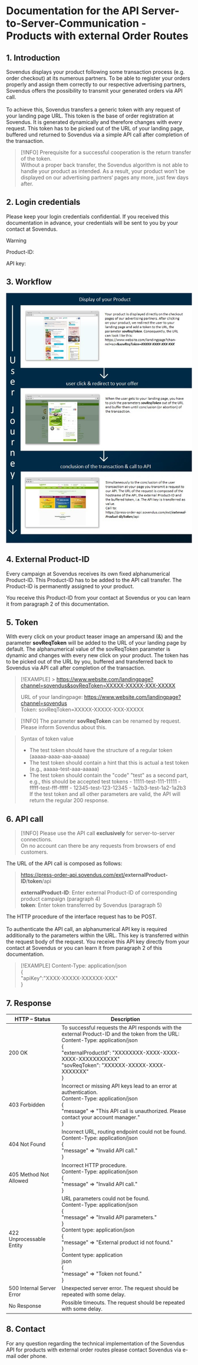 # Documentation for the API Server-to-Server-Communication - Products with external Order Routes

## 1. Introduction

Sovendus displays your product following some transaction process (e.g. order checkout) at its numerous partners. To be able to register your orders properly and assign them correctly to our respective advertising partners, Sovendus offers the possibility to transmit your generated orders via API call.<br> <br>
To achieve this, Sovendus transfers a generic token with any request of your landing page URL. This token is the base of order registration at Sovendus. It is generated dynamically and therefore changes with every request. This token has to be picked out of the URL of your landing page, buffered und returned to Sovendus via a simple API call after completion of the transaction.

> [!INFO]
> Prerequisite for a successful cooperation is the return transfer of the token.  
> Without a proper back transfer, the Sovendus algorithm is not able to handle your product as intended. As a
> result, your product won’t be displayed on our advertising partners‘ pages any more, just few days after.

## 2. Login credentials

Please keep your login credentials confidential. If you received this documentation in advance, your credentials will be sent to you by your contact at Sovendus.

> [!WARNING]
> Product-ID:
>
> API key:

## 3. Workflow

![Workflow-image](https://raw.githubusercontent.com/Sovendus-GmbH/Generic-Sovendus-Checkout-Products-Postback-Integration-Documentation/main/workflowimg.png)

## 4. External Product-ID

Every campaign at Sovendus receives its own fixed alphanumerical Product-ID. This Product-ID has to be added to the API call transfer. The Product-ID is permanently assigned to your product.

You receive this Product-ID from your contact at Sovendus or you can learn it from paragraph 2 of this documentation.

## 5. Token

With every click on your product teaser image an ampersand (&) and the parameter **sovReqToken** will be added to the URL of your landing page by default. The alphanumerical value of the sovReqToken parameter is dynamic and changes with every new click on your product. The token has to be picked out of the URL by you, buffered and transferred back to Sovendus via API call after completion of the transaction.

> [!EXAMPLE] > https://www.website.com/landingpage?channel=sovendus&sovReqToken=XXXXX-XXXXX-XXX-XXXXX
>
> URL of your landingpage: https://www.website.com/landingpage?channel=sovendus  
> Token: sovReqToken=XXXXX-XXXXX-XXX-XXXXX

> [!INFO]
> The parameter **sovReqToken** can be renamed by request. Please inform Sovendus about this.

> Syntax of token value
>
> - The test token should have the structure of a regular token (aaaaa-aaaa-aaa-aaaaa)
> - The test token should contain a hint that this is actual a test token (e.g., aaaaa-test-aaa-aaaaa)
> - The test token should contain the "code" "test" as a second part, e.g., this should be accepted test tokens - 11111-test-111-11111 - fffff-test-fff-fffff - 12345-test-123-12345 - 1a2b3-test-1a2-1a2b3  
>   If the test token and all other parameters are valid, the API will return the regular 200 response.

## 6. API call

> [!INFO]
> Please use the API call **exclusively** for server-to-server connections.  
> On no account can there be any requests from browsers of end customers.

The URL of the API call is composed as follows:

> https://press-order-api.sovendus.com/ext/<b>externalProduct-ID</b>/<b>token</b>/api
>
> **externalProduct-ID**: Enter external Product-ID of corresponding product campaign (paragraph 4)  
> **token**: Enter token transferred by Sovendus (paragraph 5)

The HTTP procedure of the interface request has to be POST.<br> <br>
To authenticate the API call, an alphanumerical API key is required additionally to the parameters within the URL. This key is transferred within the request body of the request. You receive this API key directly from your contact at Sovendus or you can learn it from paragraph 2 of this documentation.

> [!EXAMPLE]
> Content-Type: application/json  
> {  
> "apiKey":"XXXX-XXXXX-XXXXXX-XXX"  
> }

## 7. Response

| HTTP – Status             | Description                                                                                                                                                                                                                                                                                                                                     |
| ------------------------- | ----------------------------------------------------------------------------------------------------------------------------------------------------------------------------------------------------------------------------------------------------------------------------------------------------------------------------------------------- |
| 200 OK                    | To successful requests the API responds with the external Product-ID and the token from the URL: <br> Content-Type: application/json <br> { <br> "externalProductId": "XXXXXXXX-XXXX-XXXX-XXXX-XXXXXXXXXXX" <br> "sovReqToken": "XXXXXX-XXXXX-XXXX-XXXXXXX" <br> }                                                                                 |
| 403 Forbidden             | Incorrect or missing API keys lead to an error at authentication. <br> Content-Type: application/json <br> { <br> "message" => "This API call is unauthorized. Please contact your account manager." <br> }                                                                                                                              |
| 404 Not Found             | Incorrect URL, routing endpoint could not be found. <br> Content-Type: application/json <br> { <br> "message" => "Invalid API call." <br> }                                                                                                                                                                                                |
| 405 Method Not Allowed    | Incorrect HTTP procedure. <br> Content-Type: application/json <br> { <br> "message" => "Invalid API call." <br> }                                                                                                                                                                                                                          |
| 422 Unprocessable Entity  | URL parameters could not be found. <br> Content-Type: application/json <br> { <br> "message" => "Invalid API parameters." <br> } <br> Content type: application/json <br> { <br> "message" => "External product id not found." <br> } <br> Content type: application<br> json <br> { <br> "message" => "Token not found." <br> } |
| 500 Internal Server Error | Unexpected server error. The request should be repeated with some delay.                                                                                                                                                                                                                                                                        |
| No Response               | Possible timeouts. The request should be repeated with some delay.                                                                                                                                                                                                                                                                              |

## 8. Contact

For any question regarding the technical implementation of the Sovendus API for products with external order routes please contact Sovendus via e-mail oder phone.
